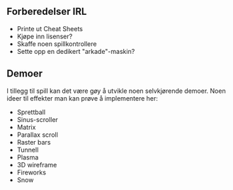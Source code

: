 ## Forberedelser IRL

- Printe ut Cheat Sheets
- Kjøpe inn lisenser?
- Skaffe noen spillkontrollere
- Sette opp en dedikert "arkade"-maskin?

## Demoer

I tillegg til spill kan det være gøy å utvikle noen selvkjørende demoer. Noen ideer til effekter man kan prøve å implementere her:

- Sprettball
- Sinus-scroller
- Matrix
- Parallax scroll
- Raster bars
- Tunnell
- Plasma
- 3D wireframe
- Fireworks
- Snow

